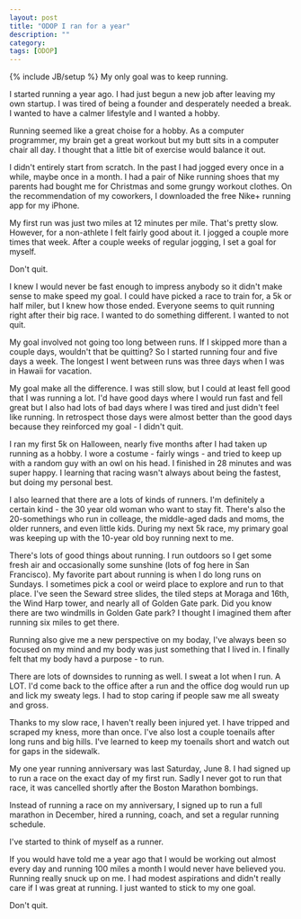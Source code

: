 ```yaml
---
layout: post
title: "ODOP I ran for a year"
description: ""
category: 
tags: [ODOP]
---
```

{% include JB/setup %}
My only goal was to keep running.

I started running a year ago. I had just begun  a new job after leaving my own startup. I was tired of being a founder and desperately needed a break.  I wanted to have a calmer lifestyle and I wanted a hobby.

Running seemed like a great choise for a hobby. As a computer programmer, my brain get a great workout but my butt sits in a computer chair all day. I thought that a little bit of exercise would balance it out.

I didn't entirely start from scratch. In the past I had jogged every once in a while, maybe once in a month. I had a pair of Nike running shoes that my parents had bought me for Christmas and some grungy workout clothes. On the recommendation of my coworkers, I downloaded the free Nike+ running app for my iPhone.

My first run was just two miles at 12 minutes per mile. That's pretty slow. However, for a non-athlete I felt fairly good about it. I jogged a couple more times that week. After a couple weeks of regular jogging, I set a goal for myself.

Don't quit.

I knew I would never be fast enough to impress anybody so it didn't make sense to make speed my goal. I could have picked a race to train for, a 5k or half miler, but I knew how those ended. Everyone seems to quit running right after their big race. I wanted to do something different. I wanted to not quit.

My goal involved not going too long between runs. If I skipped more than a couple days, wouldn't that be quitting? So I started running four and five days a week. The longest I went between runs was three days when I was in Hawaii for vacation.

My goal make all the difference. I was still slow, but I could at least fell good that I was running a lot. I'd have good days where I would run fast and fell great but I also had lots of bad days where I was tired and just didn't feel like running. In retrospect those days were almost better than the good days because they reinforced my goal - I didn't quit.

I ran my first 5k on Halloween, nearly five months after I had taken up running as a hobby. I wore a costume - fairly wings - and tried to keep up with a random guy with an owl on his head. I finished in 28 minutes and was super happy. I learning that racing wasn't always about being the fastest, but doing my personal best.

I also learned that there are a lots of kinds of runners. I'm definitely a certain kind - the 30 year old woman who want to stay fit. There's also the 20-somethings who run in colleage, the middle-aged dads and moms, the older runners, and even little kids. During my next 5k race, my primary goal was keeping up with the 10-year old boy running next to me.

There's lots of good things about running. I run outdoors so I get some fresh air and occasionally some sunshine (lots of fog here in San Francisco). My favorite part about running is when I do long runs on Sundays. I sometimes pick a cool or weird place to explore and run to that place. I've seen the Seward stree slides, the tiled steps at Moraga and 16th, the Wind Harp tower, and nearly all of Golden Gate park. Did you know there are two windmills in Golden Gate park? I thought I imagined them after running six miles to get there.

Running also give me a new perspective on my boday, I've always been so focused on my mind and my body was just something that I lived in. I finally felt that my body havd a purpose - to run.

There are lots of downsides to running as well. I sweat a lot when I run. A LOT. I'd come back to the office after a run and the office dog would run up and lick my sweaty legs. I had to stop caring if people saw me all sweaty and gross.

Thanks to my slow race, I haven't really been injured yet. I have tripped and scraped my kness, more than once. I've also lost a couple toenails after long runs and big hills. I've learned to keep my toenails short and watch out for gaps in the sidewalk.

My one year running anniversary was last Saturday, June 8. I had signed up to run a race on the exact day of my first run. Sadly I never got to run that race, it was cancelled shortly after the Boston Marathon bombings.

Instead of running a race on my anniversary, I signed up to run a full marathon in December, hired a running, coach, and set a regular running schedule.

I've started to think of myself as a runner.

If you would have told me a year ago that I would be working out almost every day and running 100 miles a month I would never have believed you. Running really snuck up on me. I had modest aspirations and didn't really care if I was great at running. I just wanted to stick to my one goal.

Don't quit.
